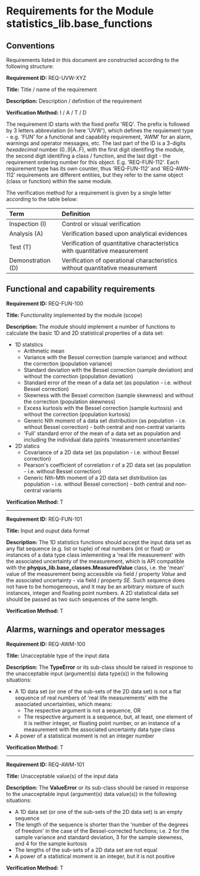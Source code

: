 # Requirements for the Module statistics_lib.base_functions

## Conventions

Requirements listed in this document are constructed according to the following structure:

**Requirement ID:** REQ-UVW-XYZ

**Title:** Title / name of the requirement

**Description:** Description / definition of the requirement

**Verification Method:** I / A / T / D

The requirement ID starts with the fixed prefix 'REQ'. The prefix is followed by 3 letters abbreviation (in here 'UVW'), which defines the requiement type - e.g. 'FUN' for a functional and capability requirement, 'AWM' for an alarm, warnings and operator messages, etc. The last part of the ID is a 3-digits *hexadecimal* number (0..9|A..F), with the first digit identifing the module, the second digit identifing a class / function, and the last digit - the requirement ordering number for this object. E.g. 'REQ-FUN-112'. Each requirement type has its own counter, thus 'REQ-FUN-112' and 'REQ-AWN-112' requirements are different entities, but they refer to the same object (class or function) within the same module.

The verification method for a requirement is given by a single letter according to the table below:

| **Term**          | **Definition**                                                               |
| :---------------- | :--------------------------------------------------------------------------- |
| Inspection (I)    | Control or visual verification                                               |
| Analysis (A)      | Verification based upon analytical evidences                                 |
| Test (T)          | Verification of quantitative characteristics with quantitative measurement   |
| Demonstration (D) | Verification of operational characteristics without quantitative measurement |

## Functional and capability requirements

**Requirement ID:** REQ-FUN-100

**Title:** Functionality implemented by the module (scope)

**Description:** The module should implement a number of functions to calculate the basic 1D and 2D statistical properties of a data set:

* 1D statstics
  * Arithmetic mean
  * Variance with the Bessel correction (sample variance) and without the correction (population variance)
  * Standard deviation with the Bessel correction (sample deviation) and without the correction (population deviation)
  * Standard error of the mean of a data set (as population - i.e. without Bessel correction)
  * Skewness with the Bessel correction (sample skewness) and without the correction (population skewness)
  * Excess kurtosis with the Bessel correction (sample kurtosis) and without the correction (population kurtosis)
  * Generic Nth moment of a data set distributiion (as population - i.e. without Bessel correction) - both central and non-central variants
  * 'Full' standard error of the mean of a data set as population and including the individual data ppints 'measurement uncertainties'
* 2D statics
  * Covariance of a 2D data set (as population - i.e. without Bessel correction)
  * Pearson's coefficient of correlation *r* of a 2D data set (as population - i.e. without Bessel correction)
  * Generic Nth-Mth moment of a 2D data set distributiion (as population - i.e. without Bessel correction) - both central and non-central variants

**Verification Method:** T
___

**Requirement ID:** REQ-FUN-101

**Title:** Input and ouput data format

**Description:** The 1D statistics functions should accept the input data set as any flat sequence (e.g. list or tuple) of real numbers (int or float) or instances of a data type class imlementing a 'real life measurement' with the associated uncertainty of the measurement, which is API compatible with the **phyqus_lib.base_classes.MeasuredValue** class, i.e. the 'mean' value of the measurement being accessible via field / property *Value* and the associated uncertainty - via field / property *SE*. Such sequence does not have to be homogeneous, and it may be an arbitrary mixture of such instances, integer and floating point numbers. A 2D statistical data set should be passed as two such sequences of the same length.

**Verification Method:** T

## Alarms, warnings and operator messages

**Requirement ID:** REQ-AWM-100

**Title:** Unacceptable type of the input data

**Description:** The **TypeError** or its sub-class should be raised in response to the unacceptable input (argument(s) data type(s)) in the following situations:

* A 1D data set (or one of the sub-sets of the 2D data set) is not a flat sequence of real numbers of 'real life measurements' with the associated uncertainties, which means:
  * The respective argument is not a sequence, OR
  * The respective argument is a sequence, but, at least, one element of it is neither integer, or floating point number, or an instance of a measurement with the associated uncertainty data type class
* A power of a statistical moment is not an integer number

**Verification Method:** T
___

**Requirement ID:** REQ-AWM-101

**Title:** Unacceptable value(s) of the input data

**Description:** The **ValueError** or its sub-class should be raised in response to the unacceptable input (argument(s) data value(s)) in the following situations:

* A 1D data set (or one of the sub-sets of the 2D data set) is an empty sequence
* The length of the sequence is shorter than the 'number of the degrees of freedom' in the case of the Bessel-corrected functions; i.e. 2 for the sample variance and standard deviation, 3 for the sample skewness, and 4 for the sample kurtosis
* The lengths of the sub-sets of a 2D data set are not equal
* A power of a statistical moment is an integer, but it is not positive

**Verification Method:** T
